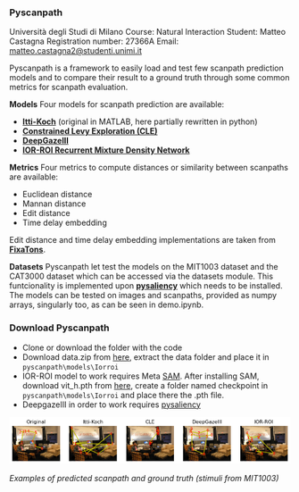 ### Pyscanpath

Università degli Studi di Milano
Course: Natural Interaction
Student: Matteo Castagna
Registration number: 27366A
Email: matteo.castagna2@studenti.unimi.it

Pyscanpath is a framework to easily load and test few scanpath prediction models and to compare their result to a ground truth through some common metrics for scanpath evaluation.

**Models**
Four models for scanpath prediction are available:
- __[Itti-Koch](https://github.com/DirkBWalther/SaliencyToolbox)__ (original in MATLAB, here partially rewritten in python)
- __[Constrained Levy Exploration (CLE)](https://github.com/phuselab/CLE)__
- __[DeepGazeIII](https://github.com/matthias-k/DeepGaze)__
- __[IOR-ROI Recurrent Mixture Density Network](https://github.com/sunwj/scanpath)__

**Metrics**
Four metrics to compute distances or similarity between scanpaths are available:
- Euclidean distance
- Mannan distance
- Edit distance
- Time delay embedding

Edit distance and time delay embedding implementations are taken from __[FixaTons](https://github.com/dariozanca/FixaTons/tree/master)__.

**Datasets**
Pyscanpath let test the models on the MIT1003 dataset and the CAT3000 dataset which can be accessed via the datasets module. This funtcionality is implemented upon __[pysaliency](https://github.com/matthias-k/pysaliency/tree/dev)__ which needs to be installed.
The models can be tested on images and scanpaths, provided as numpy arrays, singularly too, as can be seen in demo.ipynb.

### Download Pyscanpath
- Clone or download the folder with the code
- Download data.zip from [here](https://mega.nz/file/KvxEXS5Z#p-ZxpjiJ6k9Tj9vxH8CGX0Ec9MQW0SJX_XSeEJcmvW0), extract the data folder and place it in `pyscanpath\models\Iorroi`
- IOR-ROI model to work requires Meta [SAM](https://github.com/facebookresearch/segment-anything). After installing SAM, download vit_h.pth from [here](https://dl.fbaipublicfiles.com/segment_anything/sam_vit_h_4b8939.pth), create a folder named checkpoint in `pyscanpath\models\Iorroi` and place there the .pth file.
- DeepgazeIII in order to work requires [pysaliency](https://github.com/matthias-k/pysaliency/tree/dev)

![](/sample/example.png)

*Examples of predicted scanpath and ground truth (stimuli from MIT1003)*